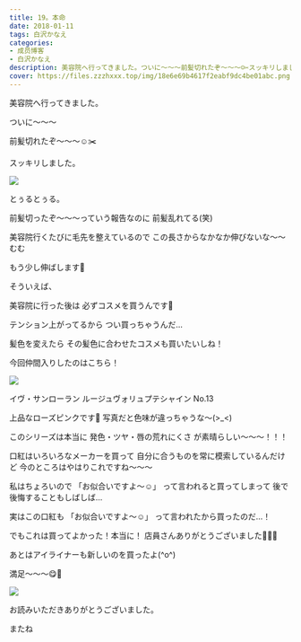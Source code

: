 ```yaml
---
title: 19。本命
date: 2018-01-11
tags: 白沢かなえ
categories: 
- 成员博客
- 白沢かなえ
description: 美容院へ行ってきました。ついに〜〜〜前髪切れたぞ〜〜〜☺️✂️スッキリしました。とぅるとぅる。前髪切ったぞ〜〜〜っていう報告なのに前髪乱れてる(笑)...
cover: https://files.zzzhxxx.top/img/18e6e69b4617f2eabf9dc4be01abc.png 
---
```







美容院へ行ってきました。




ついに〜〜〜

前髪切れたぞ〜〜〜☺️✂️



スッキリしました。



![](https://files.zzzhxxx.top/img/18e6e69b4617f2eabf9dc4be01abc.png)



とぅるとぅる。

前髪切ったぞ〜〜〜っていう報告なのに
前髪乱れてる(笑)

美容院行くたびに毛先を整えているので
この長さからなかなか伸びないな〜〜むむ

もう少し伸ばします🌷







そういえば、

美容院に行った後は
必ずコスメを買うんです💄


テンション上がってるから
つい買っちゃうんだ…

髪色を変えたら
その髪色に合わせたコスメも買いたいしね！





今回仲間入りしたのはこちら！

![](https://files.zzzhxxx.top/img/18e6e69b4617f2eabf9dc4be01abc-01.jpg)


イヴ・サンローラン
ルージュヴォリュプテシャイン No.13


上品なローズピンクです💄
写真だと色味が違っちゃうな〜(>_<)


このシリーズは本当に
発色・ツヤ・唇の荒れにくさ
が素晴らしい〜〜〜！！！

口紅はいろいろなメーカーを買って
自分に合うものを常に模索しているんだけど
今のところはやはりこれですね〜〜〜





私はちょろいので
「お似合いですよ〜☺️」
って言われると買ってしまって
後で後悔することもしばしば…



実はこの口紅も
「お似合いですよ〜☺️」
って言われたから買ったのだ…！

でもこれは買ってよかった！本当に！
店員さんありがとうございました🙇🏻‍♀️





あとはアイライナーも新しいのを買ったよ(^o^)

満足〜〜〜😋🎈


![](https://files.zzzhxxx.top/img/18e6e69b4617f2eabf9dc4be01abc-02.jpg)








お読みいただきありがとうございました。

またね


